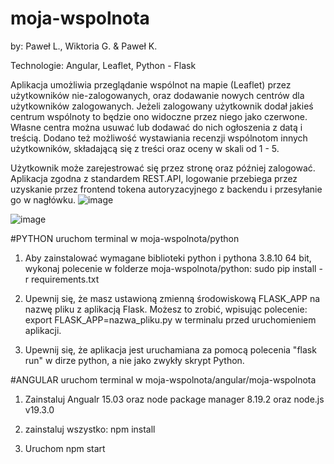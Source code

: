 # moja-wspolnota
by: Paweł L., Wiktoria G. & Paweł K.


Technologie: Angular, Leaflet, Python - Flask



Aplikacja umożliwia przeglądanie wspólnot na mapie (Leaflet) przez użytkowników nie-zalogowanych, oraz dodawanie nowych centrów dla użytkowników zalogowanych.
Jeżeli zalogowany użytkownik dodał jakieś centrum wspólnoty to będzie ono widoczne przez niego jako czerwone. Własne centra można usuwać lub dodawać do nich ogłoszenia z datą i treścią. Dodano też możliwość wystawiania recenzji wspólnotom innych użytkowników, składającą się z treści oraz oceny w skali od 1 - 5.

Użytkownik może zarejestrować się przez stronę oraz później zalogować.
Aplikacja zgodna z standardem REST.API, logowanie przebiega przez uzyskanie przez frontend tokena autoryzacyjnego z backendu i przesyłanie go w nagłówku.
![image](https://user-images.githubusercontent.com/43883128/220207018-da624550-c6fb-4d27-ab7a-11c448ffef30.png)

![image](https://user-images.githubusercontent.com/43883128/219617395-c822e46c-4d5d-4bcb-b019-193713f52471.png)

#PYTHON
uruchom terminal w moja-wspolnota/python

1. Aby zainstalować wymagane biblioteki python i pythona 3.8.10 64 bit, wykonaj polecenie w folderze moja-wspolnota/python:
sudo pip install -r requirements.txt 

2. Upewnij się, że masz ustawioną zmienną środowiskową FLASK_APP na nazwę pliku z aplikacją Flask. Możesz to zrobić, wpisując polecenie:
export FLASK_APP=nazwa_pliku.py 
w terminalu przed uruchomieniem aplikacji.

3. Upewnij się, że aplikacja jest uruchamiana za pomocą polecenia "flask run" w dirze python, a nie jako zwykły skrypt Python.

#ANGULAR
uruchom terminal w moja-wspolnota/angular/moja-wspolnota

1. Zainstaluj Angualr 15.03 oraz node package manager 8.19.2 oraz node.js v19.3.0

2. zainstaluj wszystko: npm install

3. Uruchom npm start


